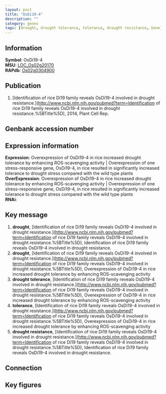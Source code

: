 ```yaml
---
layout: post
title: "OsDi19-4"
description: ""
category: genes
tags: [drought, drought tolerance, tolerance, drought resistance, Gene]
---
```


## Information
__Symbol__: OsDi19-4  
__MSU__: [LOC_Os02g20170](http://rice.plantbiology.msu.edu/cgi-bin/ORF_infopage.cgi?orf=LOC_Os02g20170)  
__RAPdb__: [Os02g0304900](http://rapdb.dna.affrc.go.jp/viewer/gbrowse_details/irgsp1?name=Os02g0304900)  

## Publication
1. [Identification of rice Di19 family reveals OsDi19-4 involved in drought resistance.](http://www.ncbi.nlm.nih.gov/pubmed?term=Identification of rice Di19 family reveals OsDi19-4 involved in drought resistance.%5BTitle%5D), 2014, Plant Cell Rep.

## Genbank accession number

## Expression information
__Expression__: Overexpression of OsDi19-4 in rice increased drought tolerance by enhancing ROS-scavenging activity |  Overexpression of one stress-responsive gene, OsDi19-4, in rice resulted in significantly increased tolerance to drought stress compared with the wild type plants  
__OverExpression__: Overexpression of OsDi19-4 in rice increased drought tolerance by enhancing ROS-scavenging activity |  Overexpression of one stress-responsive gene, OsDi19-4, in rice resulted in significantly increased tolerance to drought stress compared with the wild type plants  
__RNAi__:  

## Key message
1. __drought__, [Identification of rice Di19 family reveals OsDi19-4 involved in drought resistance.](http://www.ncbi.nlm.nih.gov/pubmed?term=Identification of rice Di19 family reveals OsDi19-4 involved in drought resistance.%5BTitle%5D), Identification of rice Di19 family reveals OsDi19-4 involved in drought resistance.
2. __drought__, [Identification of rice Di19 family reveals OsDi19-4 involved in drought resistance.](http://www.ncbi.nlm.nih.gov/pubmed?term=Identification of rice Di19 family reveals OsDi19-4 involved in drought resistance.%5BTitle%5D),  Overexpression of OsDi19-4 in rice increased drought tolerance by enhancing ROS-scavenging activity
3. __drought tolerance__, [Identification of rice Di19 family reveals OsDi19-4 involved in drought resistance.](http://www.ncbi.nlm.nih.gov/pubmed?term=Identification of rice Di19 family reveals OsDi19-4 involved in drought resistance.%5BTitle%5D),  Overexpression of OsDi19-4 in rice increased drought tolerance by enhancing ROS-scavenging activity
4. __tolerance__, [Identification of rice Di19 family reveals OsDi19-4 involved in drought resistance.](http://www.ncbi.nlm.nih.gov/pubmed?term=Identification of rice Di19 family reveals OsDi19-4 involved in drought resistance.%5BTitle%5D),  Overexpression of OsDi19-4 in rice increased drought tolerance by enhancing ROS-scavenging activity
5. __drought resistance__, [Identification of rice Di19 family reveals OsDi19-4 involved in drought resistance.](http://www.ncbi.nlm.nih.gov/pubmed?term=Identification of rice Di19 family reveals OsDi19-4 involved in drought resistance.%5BTitle%5D), Identification of rice Di19 family reveals OsDi19-4 involved in drought resistance.

## Connection

## Key figures


